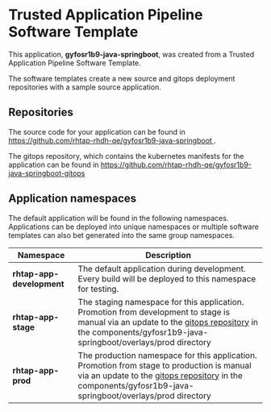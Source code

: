 # Trusted Application Pipeline Software Template

This application, **gyfosr1b9-java-springboot**, was created from a Trusted Application Pipeline Software Template.

The software templates create a new source and gitops deployment repositories with a sample source application. 

## Repositories

The source code for your application can be found in [https://github.com/rhtap-rhdh-qe/gyfosr1b9-java-springboot ](https://github.com/rhtap-rhdh-qe/gyfosr1b9-java-springboot ).
 
The gitops repository, which contains the kubernetes manifests for the application can be found in 
[https://github.com/rhtap-rhdh-qe/gyfosr1b9-java-springboot-gitops ](https://github.com/rhtap-rhdh-qe/gyfosr1b9-java-springboot-gitops ) 

## Application namespaces 

The default application will be found in the following namespaces. Applications can be deployed into unique namespaces or multiple software templates can also bet generated into the same group namespaces.  

|  Namespace   |  Description   |  
| -------- | -------- |   
| **rhtap-app-development** | The default application during development. Every build will be deployed to this namespace for testing. | 
| **rhtap-app-stage** | The staging namespace for this application. Promotion from development to stage is manual via an update to the [gitops repository](https://github.com/rhtap-rhdh-qe/gyfosr1b9-java-springboot-gitops ) in the components/gyfosr1b9-java-springboot/overlays/prod directory |  
| **rhtap-app-prod** | The production namespace for this application. Promotion from stage to production is manual via an update to the [gitops repository](https://github.com/rhtap-rhdh-qe/gyfosr1b9-java-springboot-gitops ) in the components/gyfosr1b9-java-springboot/overlays/prod directory | 